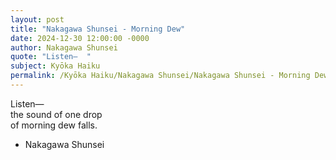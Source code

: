 ```yaml
---
layout: post
title: "Nakagawa Shunsei - Morning Dew"
date: 2024-12-30 12:00:00 -0000
author: Nakagawa Shunsei
quote: "Listen—  "
subject: Kyōka Haiku
permalink: /Kyōka Haiku/Nakagawa Shunsei/Nakagawa Shunsei - Morning Dew
---
```


Listen—  
the sound of one drop  
of morning dew falls.

- Nakagawa Shunsei
